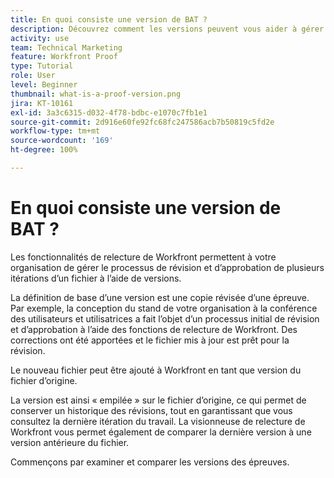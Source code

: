 ```yaml
---
title: En quoi consiste une version de BAT ?
description: Découvrez comment les versions peuvent vous aider à gérer le processus de révision et d’approbation à travers plusieurs itérations d’un fichier en utilisant les fonctionnalités de relecture de Workfront.
activity: use
team: Technical Marketing
feature: Workfront Proof
type: Tutorial
role: User
level: Beginner
thumbnail: what-is-a-proof-version.png
jira: KT-10161
exl-id: 3a3c6315-d032-4f78-bdbc-e1070c7fb1e1
source-git-commit: 2d916e60fe92fc68fc247586acb7b50819c5fd2e
workflow-type: tm+mt
source-wordcount: '169'
ht-degree: 100%

---
```


# En quoi consiste une version de BAT ?

Les fonctionnalités de relecture de Workfront permettent à votre organisation de gérer le processus de révision et d’approbation de plusieurs itérations d’un fichier à l’aide de versions.

La définition de base d’une version est une copie révisée d’une épreuve. Par exemple, la conception du stand de votre organisation à la conférence des utilisateurs et utilisatrices a fait l’objet d’un processus initial de révision et d’approbation à l’aide des fonctions de relecture de Workfront. Des corrections ont été apportées et le fichier mis à jour est prêt pour la révision.

Le nouveau fichier peut être ajouté à Workfront en tant que version du fichier d’origine.

La version est ainsi « empilée » sur le fichier d’origine, ce qui permet de conserver un historique des révisions, tout en garantissant que vous consultez la dernière itération du travail. La visionneuse de relecture de Workfront vous permet également de comparer la dernière version à une version antérieure du fichier.

Commençons par examiner et comparer les versions des épreuves.
